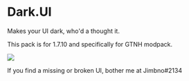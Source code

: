 # Dark.UI
Makes your UI dark, who'd a thought it.

This pack is for 1.7.10 and specifically for GTNH modpack.

<img src="https://imgur.com/U4YwJ3C.png" />


 If you find a missing or broken UI, bother me at Jimbno#2134



  
 


